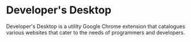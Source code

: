 <h1>Developer's Desktop</h1>

<p>Developer's Desktop is a utility Google Chrome extension that catalogues various 
websites that cater to the needs of programmers and developers.</p>
